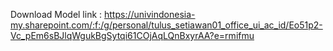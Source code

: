 Download Model
link : https://univindonesia-my.sharepoint.com/:f:/g/personal/tulus_setiawan01_office_ui_ac_id/Eo51p2-Vc_pEm6sBJlqWgukBgSytqi61COjAqLQnBxyrAA?e=rmifmu
